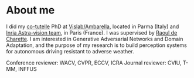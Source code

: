 # About me
I did my [co-tutelle](https://www.jessicaanneyoung.com/blog-1/2017/9/8/cotutelle) PhD at [Vislab/Ambarella](https://www.vislab.it), located in Parma (Italy) and [Inria Astra-vision team](https://team.inria.fr/rits/computer-vision/), in Paris (France). I was supervised by [Raoul de Charette](https://team.inria.fr/rits/membres/raoul-de-charette/). I am interested in Generative Adversarial Networks and Domain Adaptation, and the purpose of my research is to build perception systems for autonomous driving resistant to adverse weather.

Conference reviewer: WACV, CVPR, ECCV, ICRA
Journal reviewer: CVIU, T-MM, INFFUS  

